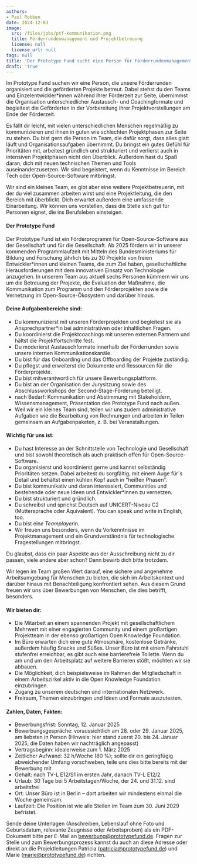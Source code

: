 ```yaml
---
authors:
- Paul Robben
date: 2024-12-03
image:
  src: /files/jobs/ptf-kommunikation.png
  title: Förderrundenmanagement und Projektbetreuung
  license: null
  license_url: null
tags: null
title: 'Der Prototype Fund sucht eine Person für Förderrundenmanagement und Projektbetreuung (32 h/Woche)'
draft: 'true'
---
```


Im Prototype Fund suchen wir eine Person, die unsere Förderrunden organisiert und die geförderten Projekte betreut. Dabei stehst du den Teams und Einzelentwickler*innen während ihrer Förderzeit zur Seite, übernimmst die Organisation unterschiedlicher Austausch- und Coachingformate und begleitest die Geförderten in der Vorbereitung ihrer Projektvorstellungen am Ende der Förderzeit.

Es fällt dir leicht, mit vielen unterschiedlichen Menschen regelmäßig zu kommunizieren und ihnen in guten wie schlechten Projektphasen zur Seite zu stehen. Du bist gern die Person im Team, die dafür sorgt, dass alles glatt läuft und Organisationsaufgaben übernimmt. Du bringst ein gutes Gefühl für Prioritäten mit, arbeitest gründlich und strukturiert und verlierst auch in intensiven Projektphasen nicht den Überblick. Außerdem hast du Spaß daran, dich mit neuen technischen Themen und Tools auseinanderzusetzen. Wir sind begeistert, wenn du Kenntnisse im Bereich Tech oder Open-Source-Software mitbringst.

Wir sind ein kleines Team, es gibt aber eine weitere Projektbetreuerin, mit der du viel zusammen arbeiten wirst und eine Projektleitung, die den Bereich mit überblickt. Dich erwartet außerdem eine umfassende Einarbeitung. Wir können uns vorstellen, dass die Stelle sich gut für Personen eignet, die ins Berufsleben einsteigen.

#### Der Prototype Fund

Der Prototype Fund ist ein Förderprogramm für Open-Source-Software aus der Gesellschaft und für die Gesellschaft. Ab 2025 fördern wir in unserer kommenden Programmlaufzeit mit Mitteln des Bundesministeriums für Bildung und Forschung jährlich bis zu 30 Projekte von freien Entwickler*innen und kleinen Teams, die zum Ziel haben, gesellschaftliche Herausforderungen mit dem innovativen Einsatz von Technologie anzugehen. In unserem Team aus aktuell sechs Personen kümmern wir uns um die Betreuung der Projekte, die Evaluation der Maßnahme, die Kommunikation zum Programm und den Förderprojekten sowie die Vernetzung im Open-Source-Ökosystem und darüber hinaus.

#### Deine Aufgabenbereiche sind:
* Du kommunizierst mit unseren Förderprojekten und begleitest sie als Ansprechpartner*in bei administrativen oder inhaltlichen Fragen.
* Du koordinierst die Projektcoachings mit unseren externen Partnern und hältst die Projektfortschritte fest.
* Du moderierst Austauschformate innerhalb der Förderrunden sowie unsere internen Kommunikationskanäle.
* Du bist für das Onboarding und das Offboarding der Projekte zuständig.
* Du pflegst und erweiterst die Dokumente und Ressourcen für die Förderprojekte.
* Du bist mitverantwortlich für unsere Bewerbungsplattform.
* Du bist an der Organisation der Jurysitzung sowie des Abschlussworkshops der Second-Stage-Förderung beteiligt.
* nach Bedarf: Kommunikation und Abstimmung mit Stakeholdern, Wissensmanagement, Präsentation des Prototype Fund nach außen.
* Weil wir ein kleines Team sind, teilen wir uns zudem administrative Aufgaben wie die Bearbeitung von Rechnungen und arbeiten in Teilen gemeinsam an Aufgabenpaketen, z. B. bei Veranstaltungen.

#### Wichtig für uns ist:
* Du hast Interesse an der Schnittstelle von Technologie und Gesellschaft und bist sowohl theoretisch als auch praktisch offen für Open-Source-Software.
* Du organisierst und koordinierst gerne und kannst selbständig Prioritäten setzen. Dabei arbeitest du sorgfältig, mit einem Auge für´s Detail und behältst einen kühlen Kopf auch in “heißen Phasen”.
* Du bist kommunikativ und daran interessiert, Communities und bestehende oder neue Ideen und Entwickler*innen zu vernetzen.
* Du bist strukturiert und gründlich.
* Du schreibst und sprichst Deutsch auf UNICERT-Niveau C2 (Muttersprache oder Äquivalent). You can speak und write in English, too.
* Du bist ein*e Teamplayer*in.
* Wir freuen uns besonders, wenn du Vorkenntnisse im Projektmanagement und ein Grundverständnis für technologische Fragestellungen mitbringst.

Du glaubst, dass ein paar Aspekte aus der Ausschreibung nicht zu dir passen, viele andere aber schon? Dann bewirb dich bitte trotzdem.

Wir legen im Team großen Wert darauf, eine sichere und angenehme Arbeitsumgebung für Menschen zu bieten, die sich im Arbeitskontext und darüber hinaus mit Benachteiligung konfrontiert sehen. Aus diesem Grund freuen wir uns über Bewerbungen von Menschen, die dies betrifft, besonders.

#### Wir bieten dir:
* Die Mitarbeit an einem spannenden Projekt mit gesellschaftlichem Mehrwert mit einer engagierten Community und einem großartigen Projektteam in der ebenso großartigen Open Knowledge Foundation.
* Im Büro erwarten dich eine gute Atmosphäre, kostenlose Getränke, außerdem häufig Snacks und Süßes. Unser Büro ist mit einem Fahrstuhl stufenfrei erreichbar, es gibt auch eine barrierefreie Toilette. Wenn du am und um den Arbeitsplatz auf weitere Barrieren stößt, möchten wir sie abbauen.
* Die Möglichkeit, dich beispielsweise im Rahmen der Mitgliedschaft in einem Arbeitszirkel aktiv in die Open Knowledge Foundation einzubringen.
* Zugang zu unserem deutschen und internationalen Netzwerk.
* Freiraum, Themen einzubringen und Ideen und Formate auszutesten.

#### Zahlen, Daten, Fakten:
* Bewerbungsfrist: Sonntag, 12. Januar 2025
* Bewerbungsgespräche: voraussichtlich am 28. oder 29. Januar 2025, am liebsten in Person (Hinweis: hier stand zuerst 20. bis 24. Januar 2025, die Daten haben wir nachträglich angepasst)
* Vertragsbeginn: idealerweise zum 1. März 2025 
* Zeitlicher Aufwand: 32 h/Woche (80 %); sollte dir ein geringfügig abweichender Umfang vorschweben, teile uns dies bitte bereits mit der Bewerbung mit
* Gehalt: nach TV-L E12/S1 im ersten Jahr, danach TV-L E12/2
* Urlaub: 30 Tage bei 5 Arbeitstagen/Woche, der 24. und 31.12. sind arbeitsfrei
* Ort: Unser Büro ist in Berlin – dort arbeiten wir mindestens einmal die Woche gemeinsam.
* Laufzeit: Die Position ist wie alle Stellen im Team zum 30. Juni 2029 befristet.

Sende deine Unterlagen (Anschreiben, Lebenslauf ohne Foto und Geburtsdatum, relevante Zeugnisse oder Arbeitsproben) als ein PDF-Dokument bitte per E-Mail an bewerbung@prototypefund.de. Fragen zur Stelle und zum Bewerbungsprozess kannst du auch an diese Adresse oder direkt an die Projektleitungen Patricia (patricia@prototypefund.de) und Marie (marie@prototypefund.de) richten.

